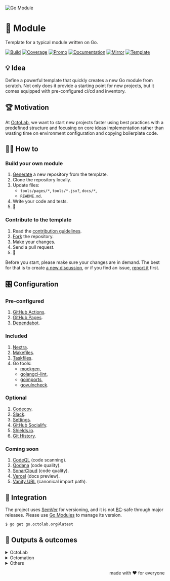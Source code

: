![Go Module][social.image]

# 🧩 Module

Template for a typical module written on Go.

[![Build][build.icon]][build.page]
[![Coverage][coverage.icon]][coverage.page]
[![Promo][site.icon]][site.page]
[![Documentation][docs.icon]][docs.page]
[![Mirror][mirror.icon]][mirror.page]
[![Template][template.icon]][template.page]

## 💡 Idea

Define a powerful template that quickly creates a new Go module from scratch.
Not only does it provide a starting point for new projects,
but it comes equipped with pre-configured ci/cd and inventory.

## 🏆 Motivation

At [OctoLab][octolab.site], we want to start new projects faster using best practices
with a predefined structure and focusing on core ideas implementation
rather than wasting time on environment configuration and copying boilerplate code.

## 🤼‍♂️ How to

### Build your own module

1. [Generate][action.generate] a new repository from the template.
2. Clone the repository locally.
3. Update files:
    - `tools/pages/*`, `tools/*.jsx?`, `docs/*`,
    - `README.md`.
4. Write your code and tests.
5. 🚀

### Contribute to the template

1. Read the [contribution guidelines][docs.contrib].
2. [Fork][action.fork] the repository.
3. Make your changes.
4. Send a pull request.
5. 🤗

Before you start, please make sure your changes are in demand.
The best for that is to create [a new discussion][action.discuss],
or if you find an issue, [report it][action.issue] first.

## 🎛️ Configuration

### Pre-configured

1. [GitHub Actions](https://github.com/features/actions).
2. [GitHub Pages](https://pages.github.com).
3. [Dependabot](https://github.com/dependabot).

### Included

1. [Nextra](https://nextra.site).
2. [Makefiles](https://github.com/octomation/makefiles).
3. [Taskfiles](https://github.com/octomation/taskfiles).
4. Go tools:
    - [mockgen](https://github.com/golang/mock),
    - [golangci-lint](https://github.com/kamilsk/golangci-lint),
    - [goimports](https://github.com/kamilsk/go-tools),
    - [govulncheck](https://github.com/golang/vuln).

### Optional

1. [Codecov](https://about.codecov.io).
2. [Slack](https://github.com/marketplace/slack-github).
3. [Settings](https://github.com/apps/settings).
4. [GitHub Socialify](https://socialify.git.ci).
5. [Shields.io](https://shields.io).
6. [Git History](https://githistory.xyz).

### Coming soon

1. [CodeQL](https://codeql.github.com) (code scanning).
2. [Qodana](https://qodana.cloud) (code quality).
3. [SonarCloud](https://sonarcloud.io) (code quality).
4. [Vercel](https://vercel.com) (docs preview).
5. [Vanity URL](https://github.com/octomation/vanity) (canonical import path).

## 🧩 Integration

The project uses [SemVer](https://semver.org) for versioning, and it is not
[BC][wiki.compat]-safe through major releases.
Please use [Go Modules][wiki.gomod] to manage its version.

```bash
$ go get go.octolab.org@latest
```

## 🤲 Outputs & outcomes

<details>
  <summary>OctoLab</summary>

- https://github.com/octolab/breaker*
- https://github.com/octolab/cli*
- https://github.com/octolab/config
- https://github.com/octolab/pkg*
- https://github.com/octolab/propaganda
- https://github.com/octolab/protocol*
</details>

<details>
  <summary>Octomation</summary>

- https://github.com/octomation/dna*
- https://github.com/octomation/go-tool*
- https://github.com/octomation/go-service*
</details>

<details>
  <summary>Others</summary>

- https://github.com/kamilsk/retry*
- https://github.com/kamilsk/semaphore*
- https://github.com/kamilsk/tracer*
</details>

<p align="right">made with ❤️ for everyone</p>

[build.page]:        https://github.com/octomation/go-module/actions/workflows/ci.yml
[build.icon]:        https://github.com/octomation/go-module/actions/workflows/ci.yml/badge.svg
[coverage.page]:     https://codecov.io/gh/octomation/go-module
[coverage.icon]:     https://codecov.io/gh/octomation/go-module/branch/main/graph/badge.svg
[site.page]:         https://go-module.octolab.org
[site.icon]:         https://img.shields.io/badge/site-static-brightgreen
[docs.page]:         https://pkg.go.dev/go.octolab.org
[docs.icon]:         https://img.shields.io/badge/docs-pkg.go.dev-blue
[mirror.page]:       https://bitbucket.org/kamilsk/go-module
[mirror.icon]:       https://img.shields.io/badge/mirror-bitbucket-blue
[template.page]:     https://github.com/octomation/go-module
[template.icon]:     https://img.shields.io/badge/template-go--module-blue

[action.discuss]:    https://github.com/octomation/go-module/discussions/new/choose
[action.fork]:       https://github.com/octomation/go-module/fork
[action.generate]:   https://github.com/octomation/go-module/generate
[action.issue]:      https://github.com/octomation/go-module/issues/new/choose
[docs.contrib]:      https://github.com/octomation/.github/blob/main/.github/CONTRIBUTING.md
[wiki.compat]:       https://en.wikipedia.org/wiki/Backward_compatibility
[wiki.gomod]:        https://github.com/golang/go/wiki/Modules

[awesome.page]:      https://awesome-go.com
[awesome.icon]:      https://awesome.re/mentioned-badge.svg
[octolab.site]:      https://github.com/octolab
[social.image]:      https://socialify.git.ci/octomation/go-module/image?description=1&font=Raleway&language=1&name=1&owner=1&pattern=Circuit%20Board&theme=Light
